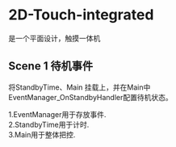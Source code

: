 # 2D-Touch-integrated
是一个平面设计，触摸一体机

## Scene 1   待机事件
将StandbyTime、Main 挂载上，并在Main中EventManager_OnStandbyHandler配置待机状态。

  1.EventManager用于存放事件.  
  2.StandbyTime用于计时.  
  3.Main用于整体把控.
